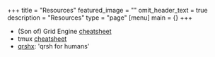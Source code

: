 +++
title = "Resources"
featured_image = ""
omit_header_text = true
description = "Resources"
type = "page"
[menu]
main = {}
+++

* (Son of) Grid Engine [cheatsheet](https://gist.github.com/willfurnass/90847c3da83b93c8c02eecdaef2e521f)
* tmux [cheatsheet](https://gist.github.com/willfurnass/19588766e3f0145a49e4b3a38ec0801c)
* [qrshx](https://gist.github.com/willfurnass/10277756070c4f374e6149a281324841): 'qrsh for humans'
